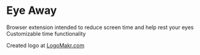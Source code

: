 # Eye Away

Browser extension intended to reduce screen time and help rest your eyes
Customizable time functionality

Created logo at <a href="https://logomakr.com/">LogoMakr.com</a>
